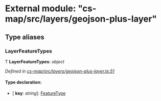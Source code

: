 # External module: "cs-map/src/layers/geojson-plus-layer"

## Type aliases

###  LayerFeatureTypes

Ƭ **LayerFeatureTypes**: *object*

*Defined in [cs-map/src/layers/geojson-plus-layer.ts:51](https://github.com/RichardHovenkamp/csnext/blob/40018c3a/packages/cs-map/src/layers/geojson-plus-layer.ts#L51)*

#### Type declaration:

* \[ **key**: *string*\]: [FeatureType](../classes/_cs_map_src_classes_feature_type_.featuretype.md)
